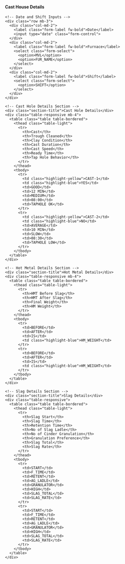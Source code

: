 <!DOCTYPE html>
<html lang="en">
<head>
  <meta charset="UTF-8">
  <title>Cast House Details</title>
  <link href="https://cdn.jsdelivr.net/npm/bootstrap@5.3.2/dist/css/bootstrap.min.css" rel="stylesheet">
  <style>
    .section-title {
      background: #d1e7dd;
      padding: 5px;
      font-weight: bold;
      border: 1px solid #bcd0c7;
      margin-bottom: 10px;
    }
    .table-bordered td, .table-bordered th {
      vertical-align: middle;
      font-size: 13px;
      padding: 4px;
    }
    .highlight-yellow { background-color: #ffffcc; }
    .highlight-blue { background-color: #e7f3fe; }
  </style>
</head>
<body class="p-4">

  <div class="container-fluid">
    <h4 class="text-center mb-4">Cast House Details</h4>

    <!-- Date and Shift Inputs -->
    <div class="row mb-3">
      <div class="col-md-2">
        <label class="form-label fw-bold">Date</label>
        <input type="date" class="form-control">
      </div>
      <div class="col-md-2">
        <label class="form-label fw-bold">Furnace</label>
        <select class="form-select">
          <option>MVL</option>
          <option>FUR_NAME</option>
        </select>
      </div>
      <div class="col-md-2">
        <label class="form-label fw-bold">Shift</label>
        <select class="form-select">
          <option>SHIFT</option>
        </select>
      </div>
    </div>

    <!-- Cast Hole Details Section -->
    <div class="section-title">Cast Hole Details</div>
    <div class="table-responsive mb-4">
      <table class="table table-bordered">
        <thead class="table-light">
          <tr>
            <th>Cast</th>
            <th>Trough Cleaned</th>
            <th>Clay Condition</th>
            <th>Cast Duration</th>
            <th>Cast Speed</th>
            <th>Ready Time</th>
            <th>Tap Hole Behavior</th>
          </tr>
        </thead>
        <tbody>
          <tr>
            <td class="highlight-yellow">CAST-1</td>
            <td class="highlight-blue">YES</td>
            <td>GOOD</td>
            <td>12 MIN</td>
            <td>MEDIUM</td>
            <td>08:00</td>
            <td>TAPHOLE OK</td>
          </tr>
          <tr>
            <td class="highlight-yellow">CAST-2</td>
            <td class="highlight-blue">NO</td>
            <td>AVERAGE</td>
            <td>10 MIN</td>
            <td>SLOW</td>
            <td>08:30</td>
            <td>TAPHOLE LOW</td>
          </tr>
        </tbody>
      </table>
    </div>

    <!-- Hot Metal Details Section -->
    <div class="section-title">Hot Metal Details</div>
    <div class="table-responsive mb-4">
      <table class="table table-bordered">
        <thead class="table-light">
          <tr>
            <th>HMT Before Slag</th>
            <th>HMT After Slag</th>
            <th>Final Weight</th>
            <th>HM Weight</th>
          </tr>
        </thead>
        <tbody>
          <tr>
            <td>BEFORE</td>
            <td>AFTER</td>
            <td>IS</td>
            <td class="highlight-blue">HM_WEIGHT</td>
          </tr>
          <tr>
            <td>BEFORE</td>
            <td>AFTER</td>
            <td>IS</td>
            <td class="highlight-blue">HM_WEIGHT</td>
          </tr>
        </tbody>
      </table>
    </div>

    <!-- Slag Details Section -->
    <div class="section-title">Slag Details</div>
    <div class="table-responsive">
      <table class="table table-bordered">
        <thead class="table-light">
          <tr>
            <th>Slag Start</th>
            <th>Slag Time</th>
            <th>Retention Time</th>
            <th>No of Slag Ladle</th>
            <th>No of Cinder Granulation</th>
            <th>Granulation Preference</th>
            <th>Slag Total</th>
            <th>Slag Rate</th>
          </tr>
        </thead>
        <tbody>
          <tr>
            <td>START</td>
            <td>F_TIME</td>
            <td>RETENT</td>
            <td>AG_LADLE</td>
            <td>GRANULATOR</td>
            <td>HIGH</td>
            <td>SLAG_TOTAL</td>
            <td>SLAG_RATE</td>
          </tr>
          <tr>
            <td>START</td>
            <td>F_TIME</td>
            <td>RETENT</td>
            <td>AG_LADLE</td>
            <td>GRANULATOR</td>
            <td>HIGH</td>
            <td>SLAG_TOTAL</td>
            <td>SLAG_RATE</td>
          </tr>
        </tbody>
      </table>
    </div>
  </div>

</body>
</html>